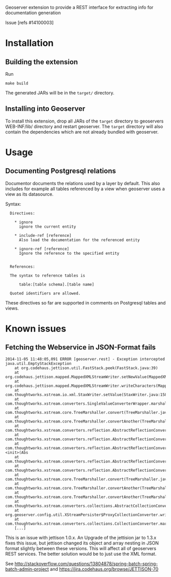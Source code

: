 Geoserver extension to provide a REST interface for extracting info for documentation generation

Issue [refs #14100003]


Installation
============

Building the extension
----------------------

Run

    make build
    
The generated JARs will be in the `target/` directory.


Installing into Geoserver
-------------------------

To install this extension, drop all JARs of the `target` directory to geoservers WEB-INF/lib/ directory and 
restart geoserver. The `target` directory will also contain the dependencies which are not already bundled with
geoserver.


Usage
=====

Documenting Postgresql relations
--------------------------------

Documentor documents the relations used by a layer by default. This also includes for example all tables referenced by a view when geoserver uses a view as its datasource.

Syntax:

     
	  Directives:
	  
	    * ignore
	      ignore the current entity
	    
	    * include-ref [reference]
	      Also load the documentation for the referenced entity
	      
	    * ignore-ref [reference]
	      Ignore the reference to the specified entity
	 
	      
	  References:
	  
	  The syntax to reference tables is
	  
	      table:[table schema].[table name]
	 
	  Quoted identifiers are allowed.
	 

These directives so far are supported in comments on Postgresql tables and views.

Known issues
============


Fetching the Webservice in JSON-Format fails
--------------------------------------------

	2014-11-05 11:48:05,091 ERROR [geoserver.rest] - Exception intercepted
	java.util.EmptyStackException
	    at org.codehaus.jettison.util.FastStack.peek(FastStack.java:39)
	    at org.codehaus.jettison.mapped.MappedXMLStreamWriter.setNewValue(MappedXMLStreamWriter.ja
	    at org.codehaus.jettison.mapped.MappedXMLStreamWriter.writeCharacters(MappedXMLStreamWrite
	    at com.thoughtworks.xstream.io.xml.StaxWriter.setValue(StaxWriter.java:158)
	    at com.thoughtworks.xstream.converters.SingleValueConverterWrapper.marshal(SingleValueConv
	    at com.thoughtworks.xstream.core.TreeMarshaller.convert(TreeMarshaller.java:70)
	    at com.thoughtworks.xstream.core.TreeMarshaller.convertAnother(TreeMarshaller.java:58)
	    at com.thoughtworks.xstream.converters.reflection.AbstractReflectionConverter.marshallFiel
	    at com.thoughtworks.xstream.converters.reflection.AbstractReflectionConverter$2.writeField
	    at com.thoughtworks.xstream.converters.reflection.AbstractReflectionConverter$2.<init>(Abs
	    at com.thoughtworks.xstream.converters.reflection.AbstractReflectionConverter.doMarshal(Ab
	    at com.thoughtworks.xstream.converters.reflection.AbstractReflectionConverter.marshal(Abst
	    at com.thoughtworks.xstream.core.TreeMarshaller.convert(TreeMarshaller.java:70)
	    at com.thoughtworks.xstream.core.TreeMarshaller.convertAnother(TreeMarshaller.java:58)
	    at com.thoughtworks.xstream.core.TreeMarshaller.convertAnother(TreeMarshaller.java:43)
	    at com.thoughtworks.xstream.converters.collections.AbstractCollectionConverter.writeItem(A
	    at org.geoserver.config.util.XStreamPersister$ProxyCollectionConverter.writeItem(XStreamPe
	    at com.thoughtworks.xstream.converters.collections.CollectionConverter.marshal(CollectionC
	    [...]

This is an issue with jettison 1.0.x. An Upgrade of the jettision jar to 1.3.x fixes this issue, but jettison changed its object and array nesting in JSON format slightly between these versions. This will affect all of geoservers REST services. The better solution would be to just use the XML format.

See http://stackoverflow.com/questions/13804878/spring-batch-spring-batch-admin-project and https://jira.codehaus.org/browse/JETTISON-70


